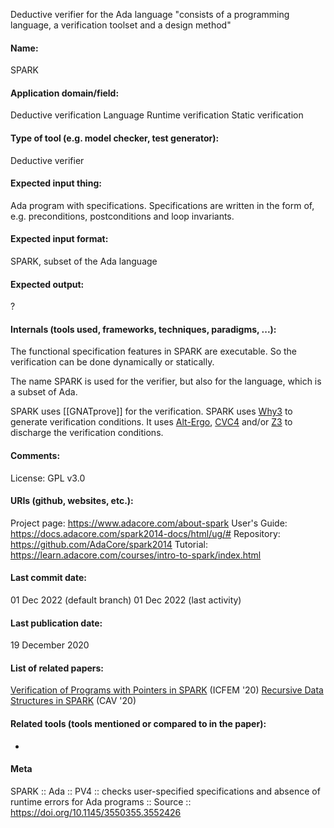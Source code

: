 Deductive verifier for the Ada language
"consists of a programming language, a verification toolset and a design method"

#### Name:
SPARK

#### Application domain/field:
Deductive verification
Language
Runtime verification
Static verification

#### Type of tool (e.g. model checker, test generator):
Deductive verifier

#### Expected input thing:
Ada program with specifications.
Specifications are written in the form of, e.g. preconditions, postconditions and loop invariants.

#### Expected input format:
SPARK, subset of the Ada language

#### Expected output:
?

#### Internals (tools used, frameworks, techniques, paradigms, ...):
The functional specification features in SPARK are executable. So the verification can be done dynamically or statically.

The name SPARK is used for the verifier, but also for the language, which is a subset of Ada.

SPARK uses [[GNATprove]] for the verification.
SPARK uses [Why3](Frameworks/Why3.md) to generate verification conditions. It uses [Alt-Ergo](Solvers/SMT/Alt-Ergo.md), [CVC4](Solvers/SMT/CVC4.md) and/or [Z3](Solvers/SMT/Z3.md) to discharge the verification conditions.

#### Comments:
License: GPL v3.0

#### URIs (github, websites, etc.):
Project page: https://www.adacore.com/about-spark
User's Guide: https://docs.adacore.com/spark2014-docs/html/ug/#
Repository: https://github.com/AdaCore/spark2014
Tutorial: https://learn.adacore.com/courses/intro-to-spark/index.html

#### Last commit date:
01 Dec 2022 (default branch)
01 Dec 2022 (last activity)

#### Last publication date:
19 December 2020

#### List of related papers:
[Verification of Programs with Pointers in SPARK](https://doi.org/10.1007/978-3-030-63406-3_4) (ICFEM '20)
[Recursive Data Structures in SPARK](https://doi.org/10.1007/978-3-030-53291-8_11) (CAV '20)

#### Related tools (tools mentioned or compared to in the paper):
-

#### Meta
SPARK        :: Ada
:: PV4  :: checks user-specified specifications and absence of runtime errors for Ada programs
:: Source :: https://doi.org/10.1145/3550355.3552426

